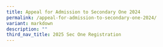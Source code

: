 ```yaml
---
title: Appeal for Admission to Secondary One 2024
permalink: /appeal-for-admission-to-secondary-one-2024/
variant: markdown
description: ""
third_nav_title: 2025 Sec One Registration
---
```

